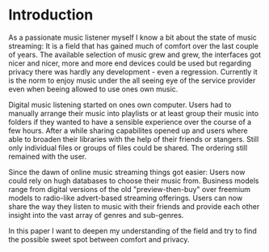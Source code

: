 # Introduction

As a passionate music listener myself I know a bit about the state of music streaming: It is a field that has gained much of comfort over the last couple of years. The available selection of music grew and grew, the interfaces got nicer and nicer, more and more end devices could be used but regarding privacy there was hardly any development - even a regression. Currently it is the norm to enjoy music under the all seeing eye of the service provider even when beeing allowed to use ones own music.

Digital music listening started on ones own computer. Users had to manually arrange their music into playlists or at least group their music into folders if they wanted to have a sensible experience over the course of a few hours. After a while sharing capabilites opened up and users where able to broaden their libraries with the help of their friends or stangers. Still only individual files or groups of files could be shared. The ordering still remained with the user.

Since the dawn of online music streaming things got easier: Users now could rely on hugh databases to choose their music from. Business models range from digital versions of the old "preview-then-buy" over freemium models to radio-like advert-based streaming offerings. Users can now share the way they listen to music with their friends and provide each other insight into the vast array of genres and sub-genres.

In this paper I want to deepen my understanding of the field and try to find the possible sweet spot between comfort and privacy.
